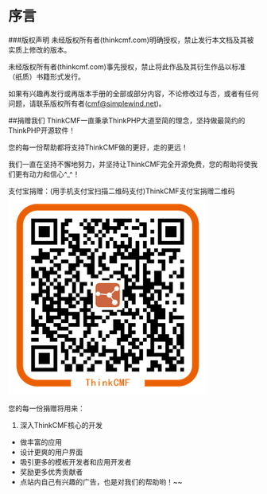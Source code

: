 # 序言
###版权声明
未经版权所有者(thinkcmf.com)明确授权，禁止发行本文档及其被实质上修改的版本。 

未经版权所有者(thinkcmf.com)事先授权，禁止将此作品及其衍生作品以标准（纸质）书籍形式发行。 

如果有兴趣再发行或再版本手册的全部或部分内容，不论修改过与否，或者有任何问题，请联系版权所有者(cmf@simplewind.net)。

##捐赠我们
ThinkCMF一直秉承ThinkPHP大道至简的理念，坚持做最简约的ThinkPHP开源软件！

您的每一份帮助都将支持ThinkCMF做的更好，走的更远！

我们一直在坚持不懈地努力，并坚持让ThinkCMF完全开源免费，您的帮助将使我们更有动力和信心^_^！

支付宝捐赠：(用手机支付宝扫描二维码支付)ThinkCMF支付宝捐赠二维码
![支付宝二维码](images/alipay_qrcode.png)

您的每一份捐赠将用来：
1. 深入ThinkCMF核心的开发
* 做丰富的应用
* 设计更爽的用户界面
* 吸引更多的模板开发者和应用开发者
* 奖励更多优秀贡献者
* 点站内自己有兴趣的广告，也是对我们的帮助哟！~~


